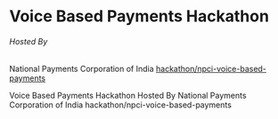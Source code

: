 
#  Voice Based Payments Hackathon

###### Hosted By

National Payments Corporation of India
[hackathon/npci-voice-based-payments](https://www.techgig.com/hackathon/npci-voice-based-payments)



Voice Based Payments Hackathon
Hosted By
National Payments Corporation of India
hackathon/npci-voice-based-payments

